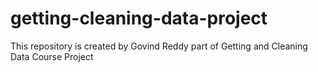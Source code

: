 # getting-cleaning-data-project
This repository is created by Govind Reddy part of Getting and Cleaning Data Course Project
